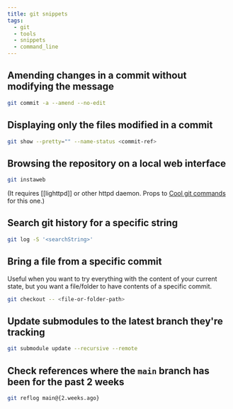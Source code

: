 ```yaml
---
title: git snippets
tags:
  - git
  - tools
  - snippets
  - command_line
---
```


## Amending changes in a commit without modifying the message
```bash
git commit -a --amend --no-edit
```

## Displaying only the files modified in a commit
```bash
git show --pretty="" --name-status <commit-ref>
```

## Browsing the repository on a local web interface
```bash
git instaweb
```

(It requires [[lighttpd]] or other httpd daemon. Props to [Cool git commands](https://github.com/Adetona/cool-git-commands) for this one.)

## Search git history for a specific string
```bash
git log -S '<searchString>'
```

## Bring a file from a specific commit
Useful when you want to try everything with the content of your current state, but you want a file/folder to have contents of a specific commit.

```bash
git checkout -- <file-or-folder-path>
```

## Update submodules to the latest branch they're tracking
```bash
git submodule update --recursive --remote
```

## Check references where the `main` branch has been for the past 2 weeks

```bash
git reflog main@{2.weeks.ago}
```